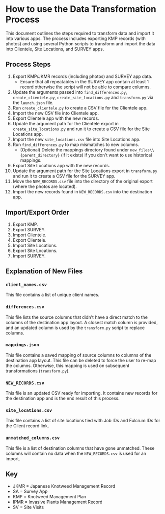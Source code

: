 # How to use the Data Transformation Process

This document outlines the steps required to transform data and import it into various apps. The process includes exporting KMP records (with photos) and using several Python scripts to transform and import the data into Clientele, Site Locations, and SURVEY apps.

## Process Steps

1. Export KMP/JKMR records (including photos) and SURVEY app data.
   - Ensure that all repeatables in the SURVEY app contain at least 1 record otherwise the script will not be able to compare columns.
1. Update the arguments passed into `find_differences.py`, `create_clientele.py`, `create_site_locations.py` and `transform.py` via the `launch.json` file.
1. Run `create_clientele.py` to create a CSV file for the Clientele app.
1. Import the new CSV file into Clientele app.
1. Export Clientele app with the new records.
1. Update the argument path for the Clientele export in `create_site_locations.py` and run it to create a CSV file for the Site Locations app.
1. Import the new `site_locations.csv` file into Site Locations app.
1. Run `find_differences.py` to map mismatches to new columns.
   - (Optional) Delete the mappings directory found under `new_files\\{parent_directory}` (if it exists) if you don't want to use historical mappings.
1. Export Site Locations app with the new records.
1. Update the argument path for the Site Locations export in `transform.py` and run it to create a CSV file for the SURVEY app.
1. Move the `NEW_RECORDS.csv` file into the directory of the original export (where the photos are located).
1. Import the new records found in `NEW_RECORDS.csv` into the destination app.

## Import/Export Order

1. Export KMP.
1. Export SURVEY.
1. Import Clientele.
1. Export Clientele.
1. Import Site Locations.
1. Export Site Locations.
1. Import SURVEY.

## Explanation of New Files

### `client_names.csv`

This file contains a list of unique client names.

### `differences.csv`

This file lists the source columns that didn't have a direct match to the columns of the destination app layout. A closest match column is provided, and an updated column is used by the `transform.py` script to replace columns.

### `mappings.json`

This file contains a saved mapping of source columns to columns of the destination app layout. This file can be deleted to force the user to re-map the columns. Otherwise, this mapping is used on subsequent transformations (`transform.py`).

### `NEW_RECORDS.csv`

This file is an updated CSV ready for importing. It contains new records for the destination app and is the end result of this process.

### `site_locations.csv`

This file contains a list of site locations tied with Job IDs and Fulcrum IDs for the Client record link.

### `unmatched_columns.csv`

This file is a list of destination columns that have gone unmatched. These columns will contain no data when the `NEW_RECORDS.csv` is used for an import.

## Key

- JKMR = Japanese Knotweed Management Record
- SA = Survey App
- KMP = Knotweed Management Plan
- IPMR = Invasive Plants Management Record
- SV = Site Visits
